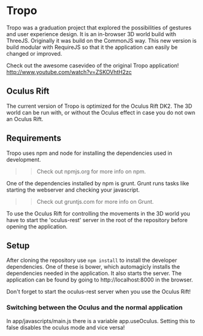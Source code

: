# Tropo

Tropo was a graduation project that explored the possibilities of gestures and user experience design. It is an in-browser 3D world build with ThreeJS. Originally it was build on the CommonJS way. This new version is build modular with RequireJS so that it the application can easily be changed or improved.

Check out the awesome casevideo of the original Tropo application!
http://www.youtube.com/watch?v=ZSKOVhtH2zc

## Oculus Rift

The current version of Tropo is optimized for the Oculus Rift DK2. The 3D world can be run with, or without the Oculus effect in case you do not own an Oculus Rift.

## Requirements

Tropo uses npm and node for installing the dependencies used in development.

>> Check out npmjs.org for more info on npm.

One of the dependencies installed by npm is grunt. Grunt runs tasks like starting the webserver and checking your javascript.

>> Check out gruntjs.com for more info on Grunt.

To use the Oculus Rift for controlling the movements in the 3D world you have to start the 'oculus-rest' server in the root of the repository before opening the application.

## Setup
After cloning the repository use `npm install` to install the developer dependencies. One of these is bower, which automagicly installs the dependencies needed in the application. It also starts the server. The application can be found by going to http://localhost:8000 in the browser.

Don't forget to start the oculus-rest server when you use the Oculus Rift!

### Switching between the Oculus and the normal application
In app/javascripts/main.js there is a variable app.useOculus. Setting this to false disables the oculus mode and vice versa!
